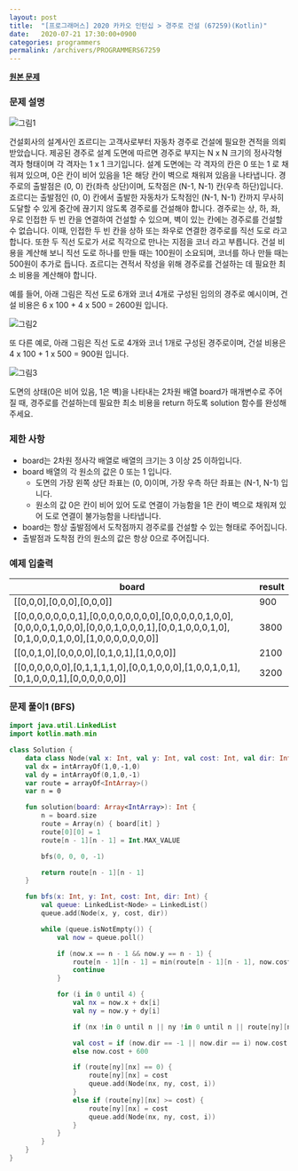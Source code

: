 ```yaml
---
layout: post
title:  "[프로그래머스] 2020 카카오 인턴십 > 경주로 건설 (67259)(Kotlin)"
date:   2020-07-21 17:30:00+0900
categories: programmers
permalink: /archivers/PROGRAMMERS67259
---
```


**[원본 문제](https://programmers.co.kr/learn/courses/30/lessons/67259)**

### 문제 설명

![그림1]({{site.baseurl}}/images/PROGRAMMERS67259-1.png)

건설회사의 설계사인 죠르디는 고객사로부터 자동차 경주로 건설에 필요한 견적을 의뢰받았습니다.
제공된 경주로 설계 도면에 따르면 경주로 부지는 N x N 크기의 정사각형 격자 형태이며 각 격자는 1 x 1 크기입니다.
설계 도면에는 각 격자의 칸은 0 또는 1 로 채워져 있으며, 0은 칸이 비어 있음을 1은 해당 칸이 벽으로 채워져 있음을 나타냅니다.
경주로의 출발점은 (0, 0) 칸(좌측 상단)이며, 도착점은 (N\-1, N\-1) 칸(우측 하단)입니다. 죠르디는 출발점인 (0, 0) 칸에서 출발한 자동차가 도착점인 (N-1, N-1) 칸까지 무사히 도달할 수 있게 중간에 끊기지 않도록 경주로를 건설해야 합니다.
경주로는 상, 하, 좌, 우로 인접한 두 빈 칸을 연결하여 건설할 수 있으며, 벽이 있는 칸에는 경주로를 건설할 수 없습니다.
이때, 인접한 두 빈 칸을 상하 또는 좌우로 연결한 경주로를 직선 도로 라고 합니다.
또한 두 직선 도로가 서로 직각으로 만나는 지점을 코너 라고 부릅니다.
건설 비용을 계산해 보니 직선 도로 하나를 만들 때는 100원이 소요되며, 코너를 하나 만들 때는 500원이 추가로 듭니다.
죠르디는 견적서 작성을 위해 경주로를 건설하는 데 필요한 최소 비용을 계산해야 합니다.

예를 들어, 아래 그림은 직선 도로 6개와 코너 4개로 구성된 임의의 경주로 예시이며, 건설 비용은 6 x 100 \+ 4 x 500 \= 2600원 입니다.

![그림2]({{site.baseurl}}/images/PROGRAMMERS67259-2.png)

또 다른 예로, 아래 그림은 직선 도로 4개와 코너 1개로 구성된 경주로이며, 건설 비용은 4 x 100 + 1 x 500 = 900원 입니다.

![그림3]({{site.baseurl}}/images/PROGRAMMERS67259-3.png)

도면의 상태(0은 비어 있음, 1은 벽)을 나타내는 2차원 배열 board가 매개변수로 주어질 때, 경주로를 건설하는데 필요한 최소 비용을 return 하도록 solution 함수를 완성해주세요.

### 제한 사항

  * board는 2차원 정사각 배열로 배열의 크기는 3 이상 25 이하입니다.
  * board 배열의 각 원소의 값은 0 또는 1 입니다.
    + 도면의 가장 왼쪽 상단 좌표는 (0, 0)이며, 가장 우측 하단 좌표는 (N-1, N-1) 입니다.
    + 원소의 값 0은 칸이 비어 있어 도로 연결이 가능함을 1은 칸이 벽으로 채워져 있어 도로 연결이 불가능함을 나타냅니다.
  * board는 항상 출발점에서 도착점까지 경주로를 건설할 수 있는 형태로 주어집니다.
  * 출발점과 도착점 칸의 원소의 값은 항상 0으로 주어집니다.

### 예제 입출력

|board|result|
|-|-|
|[[0,0,0],[0,0,0],[0,0,0]]|900|
[[0,0,0,0,0,0,0,1],[0,0,0,0,0,0,0,0],[0,0,0,0,0,1,0,0],[0,0,0,0,1,0,0,0],[0,0,0,1,0,0,0,1],[0,0,1,0,0,0,1,0],[0,1,0,0,0,1,0,0],[1,0,0,0,0,0,0,0]]|3800|
[[0,0,1,0],[0,0,0,0],[0,1,0,1],[1,0,0,0]]|2100|
[[0,0,0,0,0,0],[0,1,1,1,1,0],[0,0,1,0,0,0],[1,0,0,1,0,1],[0,1,0,0,0,1],[0,0,0,0,0,0]]|3200|

### 문제 풀이1 (BFS)

```kotlin
import java.util.LinkedList
import kotlin.math.min

class Solution {
    data class Node(val x: Int, val y: Int, val cost: Int, val dir: Int)
    val dx = intArrayOf(1,0,-1,0)
    val dy = intArrayOf(0,1,0,-1)
    var route = arrayOf<IntArray>()
    var n = 0

    fun solution(board: Array<IntArray>): Int {
        n = board.size
        route = Array(n) { board[it] }
        route[0][0] = 1
        route[n - 1][n - 1] = Int.MAX_VALUE

        bfs(0, 0, 0, -1)

        return route[n - 1][n - 1]
    }

    fun bfs(x: Int, y: Int, cost: Int, dir: Int) {
        val queue: LinkedList<Node> = LinkedList()
        queue.add(Node(x, y, cost, dir))

        while (queue.isNotEmpty()) {
            val now = queue.poll()

            if (now.x == n - 1 && now.y == n - 1) {
                route[n - 1][n - 1] = min(route[n - 1][n - 1], now.cost)
                continue
            }

            for (i in 0 until 4) {
                val nx = now.x + dx[i]
                val ny = now.y + dy[i]

                if (nx !in 0 until n || ny !in 0 until n || route[ny][nx] == 1) continue

                val cost = if (now.dir == -1 || now.dir == i) now.cost + 100
                else now.cost + 600

                if (route[ny][nx] == 0) {
                    route[ny][nx] = cost
                    queue.add(Node(nx, ny, cost, i))
                }
                else if (route[ny][nx] >= cost) {
                    route[ny][nx] = cost
                    queue.add(Node(nx, ny, cost, i))
                }
            }
        }
    }
}
```
